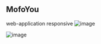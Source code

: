 ## MofoYou
web-application responsive 
![image](https://user-images.githubusercontent.com/72249659/147035145-e035bcd4-e650-472d-8974-8a7e663b3a8e.png)

![image](https://user-images.githubusercontent.com/72249659/144866571-6f4c6115-e493-4aa4-bd05-5b96a9206081.png)
